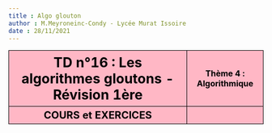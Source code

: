 ```yaml
---
title : Algo glouton
author : M.Meyroneinc-Condy - Lycée Murat Issoire
date : 28/11/2021
---
```


<table  style="background-color: #FFB7C5; width:100%;color:black;">
    <thead>
        <tr>
            <th style="text-align:center;border:solid;border-width:1px;font-size:20pt;width:70%;">TD n°16 : Les algorithmes gloutons - Révision 1ère</th>
            <th style="text-align:center;border:solid;border-width:1px;font-size:12pt;width:30%;">Thème 4 : Algorithmique</th>
        </tr>
        <tr>
            <th style="text-align:center;border:solid;border-width:1px;font-size:15pt;width:70%;">COURS et EXERCICES</th>
            <th style="text-align:center;border:solid;border-width:1px;font-size:12pt;width:30%;"></th>
        </tr>
    </thead>
</table>

